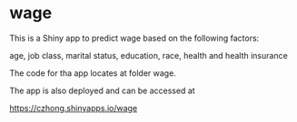 # wage

This is a Shiny app to predict wage based on the following factors:

age, job class, marital status, education, race, health and health insurance

The code for tha app locates at folder wage.

The app is also deployed and can be accessed at

https://czhong.shinyapps.io/wage

